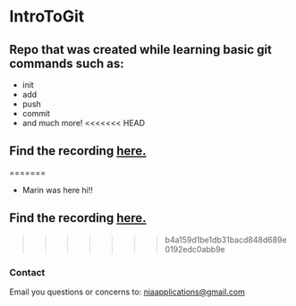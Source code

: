 # IntroToGit
## Repo that was created while learning basic git commands such as:

* init
* add 
* push
* commit
* and much more!
<<<<<<< HEAD
## Find the recording [here.]()
=======
* Marin was here hi!! 

## Find the recording [here.](https://drive.google.com/file/d/1MW5gExHUe_NhfmoMSoJWfX3l-O221dPC/view)
>>>>>>> b4a159d1be1db31bacd848d689e0192edc0abb9e

### Contact 
Email you questions or concerns to: niaapplications@gmail.com
